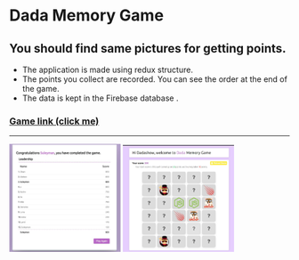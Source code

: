 # Dada Memory Game

## You should find same pictures for getting points.

- The application is made using redux structure.
- The points you collect are recorded. You can see the order at the end of the game.
- The data is kept in the Firebase database .

### [Game link (click me)](https://dadamemorygame.netlify.app/)

---

<p float="left">
<img src="public/images/appImage1.JPG" width="200"/>
<img src="public/images/appImage2.JPG" width="200"/>
</p>
